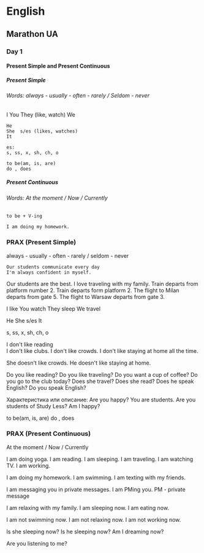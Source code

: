 ﻿# English
## Marathon UA
### Day 1

#### Present Simple and Present Continuous

##### Present Simple
###### Words:  always - usually - often - rarely / Seldom - never

I 
You 
They  (like, watch)
We 

    He 
    She  s/es (likes, watches)
    It

    es:
    s, ss, x, sh, ch, o

    to be(am, is, are)
    do , does 

##### Present Continuous
###### Words: At the moment / Now / Currently

    to be + V-ing 

    I am doing my homework.

### PRAX (Present Simple)

always - usually - often - rarely / seldom - never

    Our students communicate every day
    I'm always confident in myself.
Our students are the best.
I love traveling with my family.
Train departs from platform number 2.
Train departs form platform 2.
The flight to Milan departs from gate 5.
The flight to Warsaw departs from gate 3.

I like
You watch
They sleep
We travel

He 
She  s/es 
It

s, ss, x, sh, ch, o

I don't like reading    
I don't like clubs.
I don't like crowds.
I don't like staying at home all the time.

She doesn't like crowds.
He doesn't like staying at home.


Do you like reading?
Do you like traveling?
Do you want a cup of coffee?
Do you go to the club today?
Does she travel?
Does she read?
Does he speak English?
Do you speak English?

Характеристика или описание:
Are you happy?
You are students.
Are you students of Study Less?
Am I happy?

to be(am, is, are)
do , does 

### PRAX (Present Continuous)

At the moment / Now / Currently

I am doing yoga.
I am reading.
I am sleeping.
I am traveling.
I am watching TV.
I am working.

I am doing my homework.
I am swimming.
I am texting with my friends.

I am messaging you in private messages.
I am PMing you.
PM - private message

I am relaxing with my family.
I am sleeping now.
I am eating now.


I am not swimming now.
I am not relaxing now.
I am not working now.

Is she sleeping now?
Is he sleeping now?
Am I dreaming now?

Are you listening to me?



